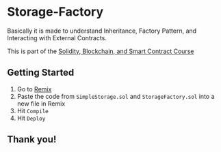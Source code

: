 # Storage-Factory

Basically it is made to understand Inheritance, Factory Pattern, and Interacting with External Contracts.

This is part of the [Solidity, Blockchain, and Smart Contract Course](https://www.youtube.com/watch?v=M576WGiDBdQ&t=7352s&ab_channel=freeCodeCamp.org)

## Getting Started

1. Go to [Remix](https://remix.ethereum.org/)
2. Paste the code from `SimpleStorage.sol` and `StorageFactory.sol` into a new file in Remix
3. Hit `Compile`
4. Hit `Deploy`

## Thank you!
